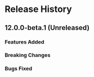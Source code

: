 # Release History

## 12.0.0-beta.1 (Unreleased)

### Features Added

### Breaking Changes

### Bugs Fixed
